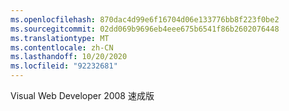 ```yaml
---
ms.openlocfilehash: 870dac4d99e6f16704d06e133776bb8f223f0be2
ms.sourcegitcommit: 02dd069b9696eb4eee675b6541f86b2602076448
ms.translationtype: MT
ms.contentlocale: zh-CN
ms.lasthandoff: 10/20/2020
ms.locfileid: "92232681"
---
```

Visual Web Developer 2008 速成版